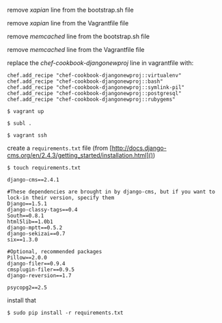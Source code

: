 remove _xapian_ line from the bootstrap.sh file

remove _xapian_ line from the Vagrantfile file

remove _memcached_ line from the bootstrap.sh file

remove _memcached_ line from the Vagrantfile file

replace the _chef-cookbook-djangonewproj_ line in vagrantfile with:

    chef.add_recipe "chef-cookbook-djangonewproj::virtualenv"
    chef.add_recipe "chef-cookbook-djangonewproj::bash"
    chef.add_recipe "chef-cookbook-djangonewproj::symlink-pil"
    chef.add_recipe "chef-cookbook-djangonewproj::postgresql"
    chef.add_recipe "chef-cookbook-djangonewproj::rubygems"

`$ vagrant up`

`$ subl .`

`$ vagrant ssh`

create a `requirements.txt` file (from [http://docs.django-cms.org/en/2.4.3/getting_started/installation.html]())

`$ touch requirements.txt`

	django-cms==2.4.1

	#These dependencies are brought in by django-cms, but if you want to lock-in their version, specify them
	Django==1.5.1
	django-classy-tags==0.4
	South==0.8.1
	html5lib==1.0b1
	django-mptt==0.5.2
	django-sekizai==0.7
	six==1.3.0

	#Optional, recommended packages
	Pillow==2.0.0
	django-filer==0.9.4
	cmsplugin-filer==0.9.5
	django-reversion==1.7

	psycopg2==2.5

install that

`$ sudo pip install -r requirements.txt`